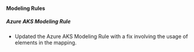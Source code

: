 
#### Modeling Rules

##### Azure AKS Modeling Rule

- Updated the Azure AKS Modeling Rule with a fix involving the usage of elements in the mapping.
